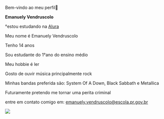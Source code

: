 Bem-vindo ao meu perfil🤍

**Emanuely Vendruscolo**

°estou estudando na [Alura](https://www.alura.com.br/)

Meu nome é Emanuely Vendruscolo 

Tenho 14 anos 

Sou estudante do 1°ano do ensino médio 

Meu hobbie é ler 

Gosto de ouvir música principalmente rock

Minhas bandas preferida são: System Of A Down, Black Sabbath e Metallica 

Futuramente pretendo me tornar uma perita criminal

entre em contato comigo em: emanuely.vendruscolo@escola.pr.gov.br

![](https://media1.tenor.com/m/5F7Y-b9HydgAAAAd/cellbit-chewing.gif)
